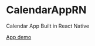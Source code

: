 # CalendarAppRN
 Calendar App Built in React Native

[App demo](https://www.youtube.com/watch?v=NZWlz5a_FrI)

